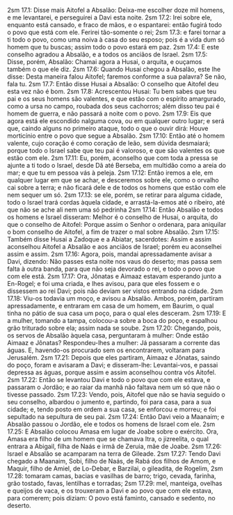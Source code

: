 2sm 17.1: Disse mais Aitofel a Absalão: Deixa-me escolher doze mil homens, e me levantarei, e perseguirei a Davi esta noite.
2sm 17.2: Irei sobre ele, enquanto está cansado, e fraco de mãos, e o espantarei: então fugirá todo o povo que está com ele. Ferirei tão-somente o rei;
2sm 17.3: e farei tornar a ti todo o povo, como uma noiva à casa do seu esposo; pois é a vida dum só homem que tu buscas; assim todo o povo estará em paz.
2sm 17.4: E este conselho agradou a Absalão, e a todos os anciãos de Israel.
2sm 17.5: Disse, porém, Absalão: Chamai agora a Husai, o arquita, e ouçamos também o que ele diz.
2sm 17.6: Quando Husai chegou a Absalão, este lhe disse: Desta maneira falou Aitofel; faremos conforme a sua palavra? Se não, fala tu.
2sm 17.7: Então disse Husai a Absalão: O conselho que Aitofel deu esta vez não é bom.
2sm 17.8: Acrescentou Husai: Tu bem sabes que teu pai e os seus homens são valentes, e que estão com o espírito amargurado, como a ursa no campo, roubada dos seus cachorros; além disso teu pai é homem de guerra, e não passará a noite com o povo.
2sm 17.9: Eis que agora está ele escondido nalguma cova, ou em qualquer outro lugar; e será que, caindo alguns no primeiro ataque, todo o que o ouvir dirá: Houve morticínio entre o povo que segue a Absalão.
2sm 17.10: Então até o homem valente, cujo coração é como coração de leão, sem dúvida desmaiará; porque todo o Israel sabe que teu pai é valoroso, e que são valentes os que estão com ele.
2sm 17.11: Eu, porém, aconselho que com toda a pressa se ajunte a ti todo o Israel, desde Dã até Berseba, em multidão como a areia do mar; e que tu em pessoa vás à peleja.
2sm 17.12: Então iremos a ele, em qualquer lugar em que se achar, e desceremos sobre ele, como o orvalho cai sobre a terra; e não ficará dele e de todos os homens que estão com ele nem sequer um só.
2sm 17.13: se ele, porém, se retirar para alguma cidade, todo o Israel trará cordas àquela cidade, e arrastá-la-emos até o ribeiro, até que não se ache ali nem uma só pedrinha
2sm 17.14: Então Absalão e todos os homens e Israel disseram: Melhor é o conselho de Husai, o arquita, do que o conselho de Aitofel: Porque assim o Senhor o ordenara, para aniquilar o bom conselho de Aitofel, a fim de trazer o mal sobre Absalão.
2sm 17.15: Também disse Husai a Zadoque e a Abiatar, sacerdotes: Assim e assim aconselhou Aitofel a Absalão e aos anciãos de Israel; porém eu aconselhei assim e assim.
2sm 17.16: Agora, pois, mandai apressadamente avisar a Davi, dizendo: Não passes esta noite nos vaus do deserto; mas passa sem falta à outra banda, para que não seja devorado o rei, e todo o povo que com ele está.
2sm 17.17: Ora, Jônatas e Aimaaz estavam esperando junto a En-Rogel; e foi uma criada, e lhes avisou, para que eles fossem e o dissessem ao rei Davi; pois não deviam ser vistos entrando na cidade.
2sm 17.18: Viu-os todavia um moço, e avisou a Absalão. Ambos, porém, partiram apressadamente, e entraram em casa de um homem, em Baurim, o qual tinha no pátio de sua casa um poço, para o qual eles desceram.
2sm 17.19: E a mulher, tomando a tampa, colocou-a sobre a boca do poço, e espalhou grão triturado sobre ela; assim nada se soube.
2sm 17.20: Chegando, pois, os servos de Absalão àquela casa, perguntaram à mulher: Onde estão Aimaaz e Jônatas? Respondeu-lhes a mulher: Já passaram a corrente das águas. E, havendo-os procurado sem os encontrarem, voltaram para Jerusalém.
2sm 17.21: Depois que eles partiram, Aimaaz e Jônatas, saindo do poço, foram e avisaram a Davi; e disseram-lhe: Levantai-vos, e passai depressa as águas, porque assim e assim aconselhou contra vós Aitofel.
2sm 17.22: Então se levantou Davi e todo o povo que com ele estava, e passaram o Jordão; e ao raiar da manhã não faltava nem um só que não o tivesse passado.
2sm 17.23: Vendo, pois, Aitofel que não se havia seguido o seu conselho, albardou o jumento e, partindo, foi para casa, para a sua cidade; e, tendo posto em ordem a sua casa, se enforcou e morreu; e foi sepultado na sepultura de seu pai.
2sm 17.24: Então Davi veio a Maanaim; e Absalão passou o Jordão, ele e todos os homens de Israel com ele.
2sm 17.25: E Absalão colocou Amasa em lugar de Joabe sobre o exército. Ora, Amasa era filho de um homem que se chamava Itra, o jizreelita, o qual entrara a Abigail, filha de Naás e irmã de Zeruia, mãe de Joabe.
2sm 17.26: Israel e Absalão se acamparam na terra de Gileade.
2sm 17.27: Tendo Davi chegado a Maanaim, Sobi, filho de Naás, de Rabá dos filhos de Amom, e Maquir, filho de Amiel, de Lo-Debar, e Barzilai, o gileadita, de Rogelim,
2sm 17.28: tomaram camas, bacias e vasilhas de barro; trigo, cevada, farinha, grão tostado, favas, lentilhas e torradas;
2sm 17.29: mel, manteiga, ovelhas e queijos de vaca, e os trouxeram a Davi e ao povo que com ele estava, para comerem; pois diziam: O povo está faminto, cansado e sedento, no deserto.
